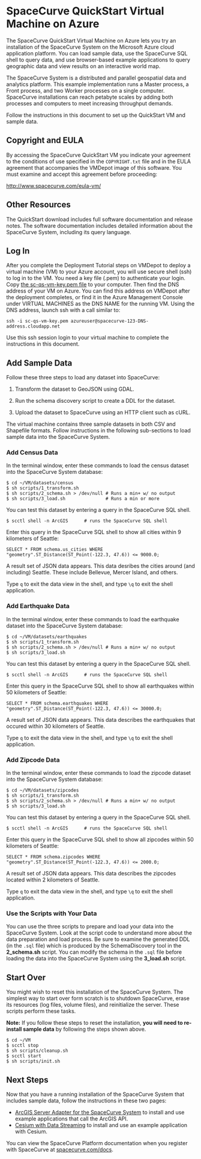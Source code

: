 SpaceCurve QuickStart Virtual Machine on Azure
==================================================

The SpaceCurve QuickStart Virtual Machine on Azure lets you try an installation of the
SpaceCurve System on the Microsoft Azure cloud application platform. 
You can load sample data, use the SpaceCurve SQL shell to
query data, and use browser-based example applications to query geographic data
and view results on an interactive world map.

The SpaceCurve System is a distributed and parallel geospatial data and
analytics platform. This example implementation runs a Master process, a Front
process, and two Worker processes on a single computer. SpaceCurve installations
can reach petabyte scales by adding both processes and computers to meet
increasing throughput demands.

Follow the instructions in this document to set up the QuickStart VM and sample
data.

Copyright and EULA
--------------------

By accessing the SpaceCurve QuickStart VM you indicate your agreement to the
conditions of use specified in the `COPYRIGHT.txt` file and in the EULA
agreement that accompanies the VMDepot image of this software. You must examine
and accept this agreement before proceeding:

http://www.spacecurve.com/eula-vm/


Other Resources
---------------

The QuickStart download includes full software
documentation and release notes. The software documentation includes detailed
information about the SpaceCurve System, including its query language.

Log In
------

After you complete the Deployment Tutorial steps on VMDepot to deploy a virtual machine (VM) to your Azure account, you will use secure shell (ssh) to log in to the VM. You need a key file (.pem) to authenticate your login. Copy [the sc-qs-vm-key.pem file](sc-qs-vm-key.pem) to your computer. Then find the DNS address of your VM on Azure. You can find this address on VMDepot after the deployment completes, or find it in the Azure Management Console under VIRTUAL MACHINES as the DNS NAME for the running VM. Using the DNS address, launch ssh with a call similar to:

`ssh -i sc-qs-vm-key.pem azureuser@spacecurve-123-DNS-address.cloudapp.net`

Use this ssh session login to your virtual machine to complete the instructions in this document.

Add Sample Data
---------------

Follow these three steps to load any dataset into SpaceCurve:

1.  Transform the dataset to GeoJSON using GDAL.

2.  Run the schema discovery script to create a DDL for the dataset.

3.  Upload the dataset to SpaceCurve using an HTTP client such as cURL.

The virtual machine contains three sample datasets in both CSV and Shapefile
formats. Follow instructions in the following sub-sections to load sample data
into the SpaceCurve System.

### Add Census Data

In the terminal window, enter these commands to load the census dataset into the
SpaceCurve System database:

~~~~~~~~~~~~~~~~~~~~~~~~~~~~~~~~~~~~~~~~~~~~~~~~~~~~~~~~~~~~~~~~~~~~~~~~~~~~~~~~
$ cd ~/VM/datasets/census
$ sh scripts/1_transform.sh
$ sh scripts/2_schema.sh > /dev/null # Runs a min+ w/ no output
$ sh scripts/3_load.sh               # Runs a min or more
~~~~~~~~~~~~~~~~~~~~~~~~~~~~~~~~~~~~~~~~~~~~~~~~~~~~~~~~~~~~~~~~~~~~~~~~~~~~~~~~

You can test this dataset by entering a query in the SpaceCurve SQL shell.

~~~~~~~~~~~~~~~~~~~~~~~~~~~~~~~~~~~~~~~~~~~~~~~~~~~~~~~~~~~~~~~~~~~~~~~~~~~~~~~~
$ scctl shell -n ArcGIS      # runs the SpaceCurve SQL shell
~~~~~~~~~~~~~~~~~~~~~~~~~~~~~~~~~~~~~~~~~~~~~~~~~~~~~~~~~~~~~~~~~~~~~~~~~~~~~~~~

Enter this query in the SpaceCurve SQL shell to show all cities within 9
kilometers of Seattle:

~~~~~~~~~~~~~~~~~~~~~~~~~~~~~~~~~~~~~~~~~~~~~~~~~~~~~~~~~~~~~~~~~~~~~~~~~~~~~~~~
SELECT * FROM schema.us_cities WHERE "geometry".ST_Distance(ST_Point(-122.3, 47.6)) <= 9000.0;
~~~~~~~~~~~~~~~~~~~~~~~~~~~~~~~~~~~~~~~~~~~~~~~~~~~~~~~~~~~~~~~~~~~~~~~~~~~~~~~~

A result set of JSON data appears. This data desribes the cities around (and
including) Seattle. These include Bellevue, Mercer Island, and others.

Type `q` to exit the data view in the shell, and type `\q` to exit the shell
application.

### Add Earthquake Data

In the terminal window, enter these commands to load the earthquake dataset into
the SpaceCurve System database:

~~~~~~~~~~~~~~~~~~~~~~~~~~~~~~~~~~~~~~~~~~~~~~~~~~~~~~~~~~~~~~~~~~~~~~~~~~~~~~~~
$ cd ~/VM/datasets/earthquakes
$ sh scripts/1_transform.sh
$ sh scripts/2_schema.sh > /dev/null # Runs a min+ w/ no output
$ sh scripts/3_load.sh         
~~~~~~~~~~~~~~~~~~~~~~~~~~~~~~~~~~~~~~~~~~~~~~~~~~~~~~~~~~~~~~~~~~~~~~~~~~~~~~~~

You can test this dataset by entering a query in the SpaceCurve SQL shell.

~~~~~~~~~~~~~~~~~~~~~~~~~~~~~~~~~~~~~~~~~~~~~~~~~~~~~~~~~~~~~~~~~~~~~~~~~~~~~~~~
$ scctl shell -n ArcGIS      # runs the SpaceCurve SQL shell
~~~~~~~~~~~~~~~~~~~~~~~~~~~~~~~~~~~~~~~~~~~~~~~~~~~~~~~~~~~~~~~~~~~~~~~~~~~~~~~~

Enter this query in the SpaceCurve SQL shell to show all earthquakes within 50
kilometers of Seattle:

~~~~~~~~~~~~~~~~~~~~~~~~~~~~~~~~~~~~~~~~~~~~~~~~~~~~~~~~~~~~~~~~~~~~~~~~~~~~~~~~
SELECT * FROM schema.earthquakes WHERE "geometry".ST_Distance(ST_Point(-122.3, 47.6)) <= 30000.0;
~~~~~~~~~~~~~~~~~~~~~~~~~~~~~~~~~~~~~~~~~~~~~~~~~~~~~~~~~~~~~~~~~~~~~~~~~~~~~~~~

A result set of JSON data appears. This data describes the earthquakes that
occured within 30 kilometers of Seattle.

Type `q` to exit the data view in the shell, and type `\q` to exit the shell
application.

### Add Zipcode Data

In the terminal window, enter these commands to load the zipcode dataset into
the SpaceCurve System database:

~~~~~~~~~~~~~~~~~~~~~~~~~~~~~~~~~~~~~~~~~~~~~~~~~~~~~~~~~~~~~~~~~~~~~~~~~~~~~~~~
$ cd ~/VM/datasets/zipcodes
$ sh scripts/1_transform.sh
$ sh scripts/2_schema.sh > /dev/null # Runs a min+ w/ no output
$ sh scripts/3_load.sh         
~~~~~~~~~~~~~~~~~~~~~~~~~~~~~~~~~~~~~~~~~~~~~~~~~~~~~~~~~~~~~~~~~~~~~~~~~~~~~~~~

You can test this dataset by entering a query in the SpaceCurve SQL shell.

~~~~~~~~~~~~~~~~~~~~~~~~~~~~~~~~~~~~~~~~~~~~~~~~~~~~~~~~~~~~~~~~~~~~~~~~~~~~~~~~
$ scctl shell -n ArcGIS      # runs the SpaceCurve SQL shell
~~~~~~~~~~~~~~~~~~~~~~~~~~~~~~~~~~~~~~~~~~~~~~~~~~~~~~~~~~~~~~~~~~~~~~~~~~~~~~~~

Enter this query in the SpaceCurve SQL shell to show all zipcodes within 50
kilometers of Seattle:

~~~~~~~~~~~~~~~~~~~~~~~~~~~~~~~~~~~~~~~~~~~~~~~~~~~~~~~~~~~~~~~~~~~~~~~~~~~~~~~~
SELECT * FROM schema.zipcodes WHERE "geometry".ST_Distance(ST_Point(-122.3, 47.6)) <= 2000.0;
~~~~~~~~~~~~~~~~~~~~~~~~~~~~~~~~~~~~~~~~~~~~~~~~~~~~~~~~~~~~~~~~~~~~~~~~~~~~~~~~

A result set of JSON data appears. This data describes the zipcodes located
within 2 kilometers of Seattle.

Type `q` to exit the data view in the shell, and type `\q` to exit the shell
application.

### Use the Scripts with Your Data

You can use the three scripts to prepare and load your data into the SpaceCurve
System. Look at the script code to understand more about the data preparation
and load process. Be sure to examine the generated DDL (in the `.sql` file)
which is produced by the SchemaDiscovery tool in the **2\_schema.sh** script.
You can modify the schema in the `.sql` file before loading the data into the
SpaceCurve System using the **3\_load.sh** script.

Start Over
----------

You might wish to reset this installation of the SpaceCurve System. The simplest
way to start over form scratch is to shutdown SpaceCurve, erase its resources
(log files, volume files), and reinitialize the server. These scripts perform
these tasks.

**Note:** If you follow these steps to reset the installation, **you will need
to re-install sample data** by following the steps shown above.

~~~~~~~~~~~~~~~~~~~~~~~~~~~~~~~~~~~~~~~~~~~~~~~~~~~~~~~~~~~~~~~~~~~~~~~~~~~~~~~~
$ cd ~/VM
$ scctl stop
$ sh scripts/cleanup.sh 
$ scctl start
$ sh scripts/init.sh 
~~~~~~~~~~~~~~~~~~~~~~~~~~~~~~~~~~~~~~~~~~~~~~~~~~~~~~~~~~~~~~~~~~~~~~~~~~~~~~~~

Next Steps
----------

Now that you have a running installation of the SpaceCurve System that includes
sample data, follow the instructions in these two pages:
 -  [ArcGIS Server Adapter for the
SpaceCurve System][1] to install and use example applications that call the ArcGIS API.
 - [Cesium with Data Streaming][2] to install and use an example application with Cesium.

You can view the SpaceCurve Platform documentation when you register with SpaceCurve at [spacecurve.com/docs](http://www.spacecurve.com/docs).



[1]: <README.md>
[2]: <https://github.com/SpaceCurve/cesium/blob/master/README.md>
